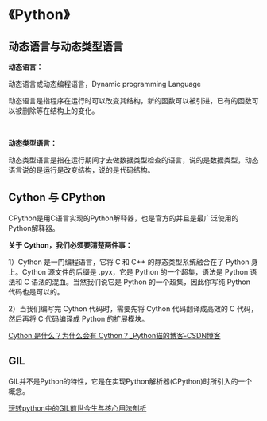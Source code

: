 # 《Python》



## 动态语言与动态类型语言

**动态语言：**

动态语言或动态编程语言，Dynamic programming Language

动态语言是指程序在运行时可以改变其结构，新的函数可以被引进，已有的函数可以被删除等在结构上的变化。

<br/>

**动态类型语言：**

动态类型语言是指在运行期间才去做数据类型检查的语言，说的是数据类型，动态语言说的是运行是改变结构，说的是代码结构。





## Cython 与 CPython

CPython是用C语言实现的Python解释器，也是官方的并且是最广泛使用的Python解释器。

**关于 Cython，我们必须要清楚两件事：**

1）Cython 是一门编程语言，它将 C 和 C++ 的静态类型系统融合在了 Python 身上。Cython 源文件的后缀是 .pyx，它是 Python 的一个超集，语法是 Python 语法和 C 语法的混血。当然我们说它是 Python 的一个超集，因此你写纯 Python 代码也是可以的。

2）当我们编写完 Cython 代码时，需要先将 Cython 代码翻译成高效的 C 代码，然后再将 C 代码编译成 Python 的扩展模块。

[Cython 是什么？为什么会有 Cython？_Python猫的博客-CSDN博客](https://blog.csdn.net/chinesehuazhou2/article/details/125252492)





## GIL

GIL并不是Python的特性，它是在实现Python解析器(CPython)时所引入的一个概念。

[玩转python中的GIL前世今生与核心用法剖析](https://blog.51cto.com/u_15346267/3669137)